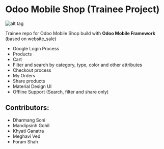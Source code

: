 # Odoo Mobile Shop (Trainee Project)

![alt tag](https://raw.githubusercontent.com/dpr-odoo/trainee-om-shop/master/app/src/main/res/drawable-xxxhdpi/ic_launcher.png)

Trainee repo for Odoo Mobile Shop build with **Odoo Mobile Framework** (based on website_sale)

  - Google Login Process
  - Products
  - Cart
  - Filter and search by category, type, color and other attributes
  - Checkout process
  - My Orders
  - Share products
  - Material Design UI
  - Offline Support (Search, filter and share only)


Contributors:
-------------

  - Dharmang Soni
  - Mandipsinh Gohil
  - Khyati Ganatra
  - Meghavi Ved
  - Foram Shah

